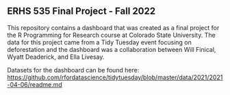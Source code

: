 ## ERHS 535 Final Project - Fall 2022

This repository contains a dashboard that was created as a final project for the R Programming for Research course at Colorado State University. The data for this project came from a Tidy Tuesday event focusing on deforestation and the dashboard was a collaboration between Will Finical, Wyatt Deaderick, and Ella Livesay.

Datasets for the dashboard can be found here:
https://github.com/rfordatascience/tidytuesday/blob/master/data/2021/2021-04-06/readme.md
